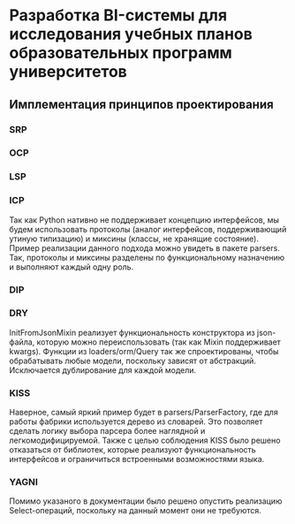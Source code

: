 # Разработка BI-системы для исследования учебных планов образовательных программ университетов
## Имплементация принципов проектирования
### SRP
### OCP
### LSP
### ICP
Так как Python нативно не поддерживает концепцию интерфейсов, мы будем использовать протоколы (аналог интерфейсов, поддерживающий утиную типизацию) и миксины (классы, не хранящие состояние). Пример реализации данного подхода можно увидеть в пакете parsers. Так, протоколы и миксины разделены по функциональному назначению и выполняют каждый одну роль.
### DIP
### DRY
InitFromJsonMixin реализует функциональность конструктора из json-файла, которую можно переиспользовать (так как Mixin поддерживает kwargs).
Функции из loaders/orm/Query так же спроектированы, чтобы обрабатывать любые модели, поскольку зависят от абстракций. Исключается дублирование для каждой модели.
### KISS
Наверное, самый яркий пример будет в parsers/ParserFactory, где для работы фабрики используется дерево из словарей. Это позволяет сделать логику выбора парсера более наглядной и легкомодифицируемой. Также с целью соблюдения KISS было решено отказаться от библиотек, которые реализуют функциональность интерфейсов и ограничиться встроенными возможностями языка.
### YAGNI
Помимо указаного в документации было решено опустить реализацию Select-операций, поскольку на данный момент они не требуются.
